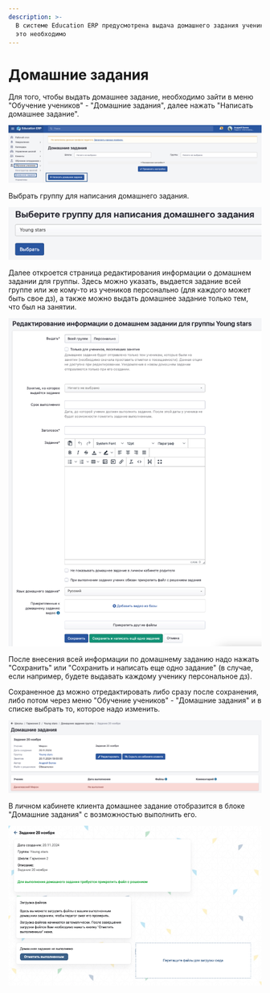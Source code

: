 ```yaml
---
description: >-
  В системе Education ERP предусмотрена выдача домашнего задания ученикам, если
  это необходимо
---
```


# Домашние задания

Для того, чтобы выдать домашнее задание, необходимо зайти в меню "Обучение учеников" - "Домашние задания", далее нажать "Написать домашнее задание".

![](<../.gitbook/assets/image (93).png>)

Выбрать группу для написания домашнего задания.

![](<../.gitbook/assets/image (95).png>)

Далее откроется страница редактирования информации о домашнем задании для группы. Здесь можно указать, выдается задание всей группе или же кому-то из учеников персонально (для каждого может быть свое дз), а также можно выдать домашнее задание только тем, что был на занятии.&#x20;

![](<../.gitbook/assets/image (96).png>)

После внесения всей информации по домашнему заданию надо нажать "Сохранить" или "Сохранить и написать еще одно задание" (в случае, если например, будете выдавать каждому ученику персональное дз).

Сохраненное дз можно отредактировать либо сразу после сохранения, либо потом через меню "Обучение учеников" - "Домашние задания" и в списке выбрать то, которое надо изменить.&#x20;

![](<../.gitbook/assets/image (97).png>)

В личном кабинете клиента домашнее задание отобразится в блоке "Домашние задания" с возможностью выполнить его.&#x20;

![](<../.gitbook/assets/image (98).png>)
